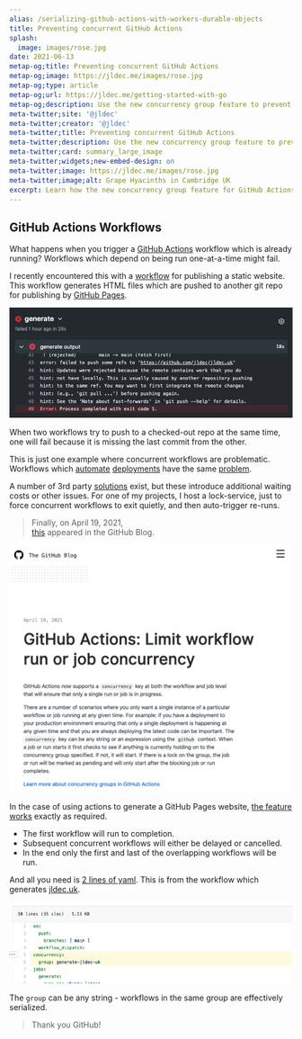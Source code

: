 ```yaml
---
alias: /serializing-github-actions-with-workers-durable-objects
title: Preventing concurrent GitHub Actions
splash:
  image: images/rose.jpg
date: 2021-06-13
metap-og;title: Preventing concurrent GitHub Actions
metap-og;image: https://jldec.me/images/rose.jpg
metap-og;type: article
metap-og;url: https://jldec.me/getting-started-with-go
metap-og;description: Use the new concurrency group feature to prevent concurrent GitHub Actions workflow runs
meta-twitter;site: '@jldec'
meta-twitter;creator: '@jldec'
meta-twitter;title: Preventing concurrent GitHub Actions
meta-twitter;description: Use the new concurrency group feature to prevent concurrent GitHub Actions workflow runs
meta-twitter;card: summary_large_image
meta-twitter;widgets;new-embed-design: on
meta-twitter;image: https://jldec.me/images/rose.jpg
meta-twitter;image;alt: Grape Hyacinths in Cambridge UK
excerpt: Learn how the new concurrency group feature for GitHub Actions prevents concurrent workflows.
---
```


## GitHub Actions Workflows

What happens when you trigger a [GitHub Actions](/github-actions-101) workflow which is already running? Workflows which depend on being run one-at-a-time might fail.

I recently encountered this with a [workflow](https://github.com/jldec/cloudflare-pages-test/blob/main/.github/workflows/generate.yaml) for publishing a static website. This workflow generates HTML files which are pushed to another git repo for publishing by [GitHub Pages](https://pages.github.com/).

![Screenshot of Github Actions log showing failed git push](images/fail-generate.png)

When two workflows try to push to a checked-out repo at the same time, one will fail because it is missing the last commit from the other.

 This is just one example where concurrent workflows are problematic. Workflows which [automate](https://github.community/t/serializing-workflow-runs-in-the-context-of-continuous-deployment/17559) [deployments](https://github.community/t/how-to-limit-concurrent-workflow-runs/16844) have the same [problem](https://github.community/t/serializing-queueing-deployment-workflows-aws-re-invent/17152).

A number of 3rd party [solutions](https://github.com/softprops/turnstyle) exist, but these introduce additional waiting costs or other issues. For one of my projects, I host a lock-service, just to force concurrent workflows to exit quietly, and then auto-trigger re-runs.

> Finally, on April 19, 2021,  
[this](https://github.blog/changelog/2021-04-19-github-actions-limit-workflow-run-or-job-concurrency/) appeared in the GitHub Blog.

![Screenshot of GitHub Blog from April 19, 2021 announcing the new concurrency key in GitHub Actions](images/github-actions-concurrency-announcement.png)

In the case of using actions to generate a GitHub Pages website, [the feature works](https://docs.github.com/en/actions/reference/workflow-syntax-for-github-actions#concurrency) exactly as required.

- The first workflow will run to completion.
- Subsequent concurrent workflows will either be delayed or cancelled.
- In the end only the first and last of the overlapping workflows will be run.

And all you need is [2 lines of yaml](https://github.com/jldec/cloudflare-pages-test/blob/main/.github/workflows/generate.yaml#L5-L6).
This is from the workflow which generates [jldec.uk](https://jldec.me/first-steps-using-cloudflare-pages#github-pages).

[![Screenshot of yaml for GitHub Action with concurrency group](images/github-actions-concurrency-yaml.png)](https://github.com/jldec/cloudflare-pages-test/blob/main/.github/workflows/generate.yaml#L5-L6)

The `group` can be any string - workflows in the same group are effectively serialized.

> Thank you GitHub!



